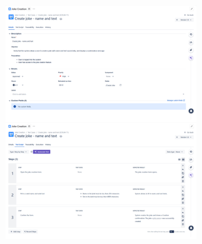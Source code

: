 ![Jira test case detail](../images/Jira_TestCase_Details.png)
![Jira test case script](../images/Jira_TestCase_TestScript.png)
